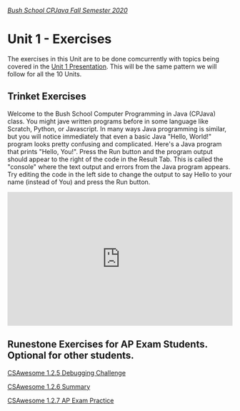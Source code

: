 [_Bush School CPJava Fall Semester 2020_](https://chandrunarayan.github.io/cpjava/)

# Unit 1 - Exercises

The exercises in this Unit are to be done comcurrently with topics being covered in the [Unit 1 Presentation](lessons/unit1/CPJavaIntro.pdf). This will be the same pattern we will follow for all the 10 Units.

## Trinket Exercises

Welcome to the Bush School Computer Programming in Java (CPJava) class. You might jave written programs before in some language like Scratch, Python, or Javascript. In many ways Java programming is similar, but you will notice immediately that even a basic Java "Hello, World!" program looks pretty confusing and complicated. Here's a Java program that prints "Hello, You!". Press the Run button and the program output should appear to the right of the code in the Result Tab. This is called the "console" where the text output and errors from the Java program appears.  Try editing the code in the left side to change the output to say Hello to your name (instead of You) and press the Run button.
<iframe src="https://trinket.io/embed/java/568a63bc9d?showInstructions=true" width="100%" height="300" frameborder="0" marginwidth="0" marginheight="0" allowfullscreen></iframe>

## Runestone Exercises for AP Exam Students. Optional for other students. 

[CSAwesome 1.2.5 Debugging Challenge](https://runestone.academy/runestone/books/published/csawesome/Unit1-Getting-Started/topic-1-2-java-intro.html#groupwork-debugging-challenge)

[CSAwesome 1.2.6 Summary](https://runestone.academy/runestone/books/published/csawesome/Unit1-Getting-Started/topic-1-2-java-intro.html#summary)

[CSAwesome 1.2.7 AP Exam Practice](https://runestone.academy/runestone/books/published/csawesome/Unit1-Getting-Started/topic-1-2-java-intro.html#ap-practice)

